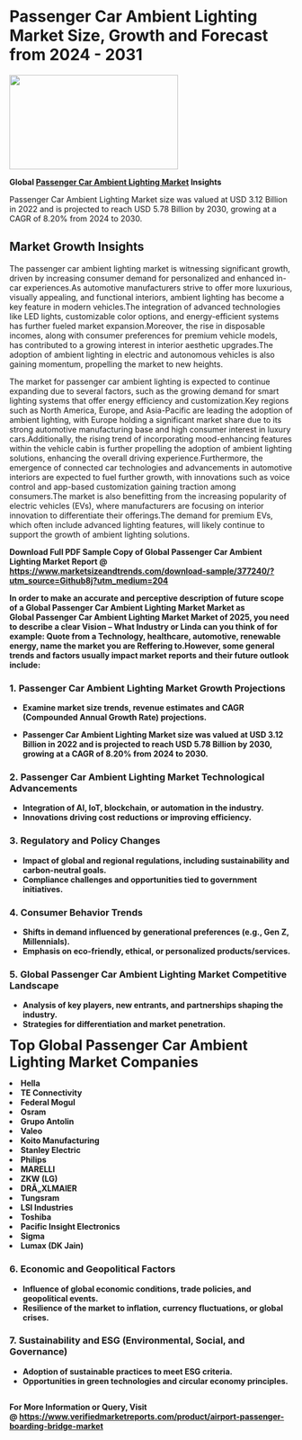 <H1>Passenger Car Ambient Lighting Market Size, Growth and Forecast from 2024 - 2031</H1><img class="aligncenter size-medium wp-image-584254" src="https://thirdeyenews.in/wp-content/uploads/2024/09/Global-Market-Research-300x168.jpeg" alt="" width="300" height="168" /><p><strong>Global&nbsp;<a href="https://www.marketsizeandtrends.com/download-sample/377240/?utm_source=Github8j?utm_medium=204">Passenger Car Ambient Lighting Market</a> Insights</strong></p><p>Passenger Car Ambient Lighting Market size was valued at USD 3.12 Billion in 2022 and is projected to reach USD 5.78 Billion by 2030, growing at a CAGR of 8.20% from 2024 to 2030.</p><p><h2>Market Growth Insights</h2> <p>The passenger car ambient lighting market is witnessing significant growth, driven by increasing consumer demand for personalized and enhanced in-car experiences.As automotive manufacturers strive to offer more luxurious, visually appealing, and functional interiors, ambient lighting has become a key feature in modern vehicles.The integration of advanced technologies like LED lights, customizable color options, and energy-efficient systems has further fueled market expansion.Moreover, the rise in disposable incomes, along with consumer preferences for premium vehicle models, has contributed to a growing interest in interior aesthetic upgrades.The adoption of ambient lighting in electric and autonomous vehicles is also gaining momentum, propelling the market to new heights.</p> <p>The market for passenger car ambient lighting is expected to continue expanding due to several factors, such as the growing demand for smart lighting systems that offer energy efficiency and customization.Key regions such as North America, Europe, and Asia-Pacific are leading the adoption of ambient lighting, with Europe holding a significant market share due to its strong automotive manufacturing base and high consumer interest in luxury cars.Additionally, the rising trend of incorporating mood-enhancing features within the vehicle cabin is further propelling the adoption of ambient lighting solutions, enhancing the overall driving experience.Furthermore, the emergence of connected car technologies and advancements in automotive interiors are expected to fuel further growth, with innovations such as voice control and app-based customization gaining traction among consumers.The market is also benefitting from the increasing popularity of electric vehicles (EVs), where manufacturers are focusing on interior innovation to differentiate their offerings.The demand for premium EVs, which often include advanced lighting features, will likely continue to support the growth of ambient lighting solutions.<strong></p><p><span class=""><strong>Download Full PDF Sample Copy of Global Passenger Car Ambient Lighting Market Report</strong> @ <a href="https://www.marketsizeandtrends.com/download-sample/377240/?utm_source=Github8j?utm_medium=204" target="_blank">https://www.marketsizeandtrends.com/download-sample/377240/?utm_source=Github8j?utm_medium=204</a></span></p><p>In order to make an accurate and perceptive description of future scope of a Global&nbsp;Passenger Car Ambient Lighting Market Market as Global&nbsp;Passenger Car Ambient Lighting Market Market of 2025, you need to describe a clear Vision &ndash; What Industry or Linda can you think of for example: Quote from a Technology, healthcare, automotive, renewable energy, name the market you are Reffering to.However, some general trends and factors usually impact market reports and their future outlook include:</p><h3>1.&nbsp;<strong>Passenger Car Ambient Lighting Market Growth Projections</strong></h3><ul><li>Examine market size trends, revenue estimates and CAGR (Compounded Annual Growth Rate) projections.</li><li><p>Passenger Car Ambient Lighting Market size was valued at USD 3.12 Billion in 2022 and is projected to reach USD 5.78 Billion by 2030, growing at a CAGR of 8.20% from 2024 to 2030.</p></li></ul><h3>2.&nbsp;<strong>Passenger Car Ambient Lighting Market Technological Advancements</strong></h3><ul><li>Integration of AI, IoT, blockchain, or automation in the industry.</li><li>Innovations driving cost reductions or improving efficiency.</li></ul><h3>3.&nbsp;<strong>Regulatory and Policy Changes</strong></h3><ul><li>Impact of global and regional regulations, including sustainability and carbon-neutral goals.</li><li>Compliance challenges and opportunities tied to government initiatives.</li></ul><h3>4.&nbsp;<strong>Consumer Behavior Trends</strong></h3><ul><li>Shifts in demand influenced by generational preferences (e.g., Gen Z, Millennials).</li><li>Emphasis on eco-friendly, ethical, or personalized products/services.</li></ul><h3>5.&nbsp;<strong>Global Passenger Car Ambient Lighting Market Competitive Landscape</strong></h3><ul><li>Analysis of key players, new entrants, and partnerships shaping the industry.</li><li>Strategies for differentiation and market penetration.</li></ul><p data-pm-slice="1 1 []"><span style="color: inherit; font-family: inherit; font-size: 25px;">Top Global Passenger Car Ambient Lighting Market Companies</span></p><div class="" data-test-id=""><p><li>Hella</li><li> TE Connectivity</li><li> Federal Mogul</li><li> Osram</li><li> Grupo Antolin</li><li> Valeo</li><li> Koito Manufacturing</li><li> Stanley Electric</li><li> Philips</li><li> MARELLI</li><li> ZKW (LG)</li><li> DRÃ„XLMAIER</li><li> Tungsram</li><li> LSI Industries</li><li> Toshiba</li><li> Pacific Insight Electronics</li><li> Sigma</li><li> Lumax (DK Jain)</li></p></div><h3>6.&nbsp;<strong>Economic and Geopolitical Factors</strong></h3><ul><li>Influence of global economic conditions, trade policies, and geopolitical events.</li><li>Resilience of the market to inflation, currency fluctuations, or global crises.</li></ul><h3>7.&nbsp;<strong>Sustainability and ESG (Environmental, Social, and Governance)</strong></h3><ul><li>Adoption of sustainable practices to meet ESG criteria.</li><li>Opportunities in green technologies and circular economy principles.</li></ul><h2><strong style="font-size: 14px;">For More Information or Query, Visit @&nbsp;</strong><a style="background-color: #ffffff; font-size: 14px;" href="https://www.marketsizeandtrends.com/report/passenger-car-ambient-lighting-market/" target="_blank">https://www.verifiedmarketreports.com/product/airport-passenger-boarding-bridge-market</a></h2>
